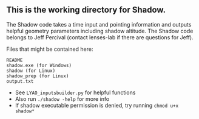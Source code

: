 ## This is the working directory for Shadow.

The Shadow code takes a time input and pointing information and outputs helpful geometry parameters including shadow altitude. The Shadow code belongs to Jeff Percival (contact lenses-lab if there are questions for Jeff).

Files that might be contained here:
```
README
shadow.exe (for Windows)
shadow (for Linux)
shadow_prep (for Linux)
output.txt
```

* See ```LYAO_inputsbuilder.py``` for helpful functions
* Also run ```./shadow -help``` for more info
* If shadow executable permission is denied, try running ```chmod u+x shadow*```
